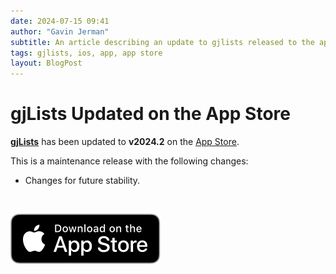 ```yaml
---
date: 2024-07-15 09:41
author: "Gavin Jerman"
subtitle: An article describing an update to gjlists released to the app store.
tags: gjlists, ios, app, app store
layout: BlogPost
---
```


# gjLists Updated on the App Store

[**gjLists**](/projects/gjLists) has been updated to **v2024.2** on the [App Store](https://apps.apple.com/gb/app/gjlists/id1528217135?platform=iphone).

This is a maintenance release with the following changes:
- Changes for future stability.
<br>

[![download](/images/Download_on_the_App_Store_Badge_US-UK_RGB_blk_092917.svg)](https://apps.apple.com/gb/app/gjlists/id1528217135?platform=iphone)
